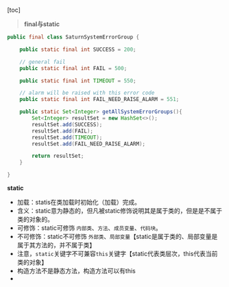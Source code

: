 [toc]

> **final与static**

```java
public final class SaturnSystemErrorGroup {

	public static final int SUCCESS = 200;

	// general fail
	public static final int FAIL = 500;

	public static final int TIMEOUT = 550;

	// alarm will be raised with this error code
	public static final int FAIL_NEED_RAISE_ALARM = 551;

	public static Set<Integer> getAllSystemErrorGroups(){
		Set<Integer> resultSet = new HashSet<>();
		resultSet.add(SUCCESS);
		resultSet.add(FAIL);
		resultSet.add(TIMEOUT);
		resultSet.add(FAIL_NEED_RAISE_ALARM);

		return resultSet;
	}

}
```

**static**

- 加载：statis在类加载时初始化（加载）完成。
- 含义：static意为静态的，但凡被static修饰说明其是属于类的，但是是不属于类的对象的。
- 可修饰：static可修饰 `内部类`、`方法`、`成员变量`、`代码块`。
- 不可修饰：static不可修饰 `外部类`、`局部变量`【static是属于类的、局部变量是属于其方法的，并不属于类】
- 注意，`static`关键字不可兼容`this`关键字【static代表类层次，this代表当前类的对象】
- 构造方法不是静态方法，构造方法可以有this
- 


